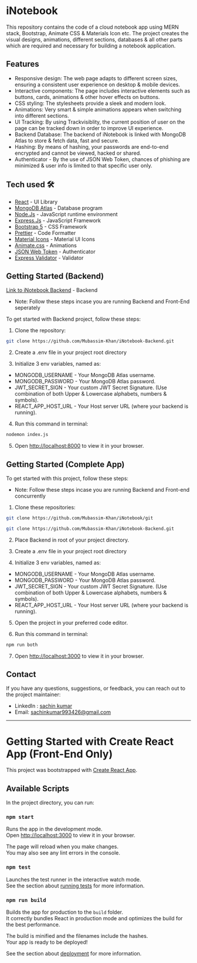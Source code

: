 # iNotebook

This repository contains the code of a cloud notebook app using MERN stack, Bootstrap, Animate CSS & Materials Icon etc. The project creates the visual designs, animations, different sections, databases & all other parts which are required and necessary for building a notebook application.



## Features

- Responsive design: The web page adapts to different screen sizes, ensuring a consistent user experience on desktop & mobile devices.
- Interactive components: The page includes interactive elements such as buttons, cards, animations & other hover effects on buttons.
- CSS styling: The stylesheets provide a sleek and modern look.
- Animations: Very smart & simple animations appears when switching into different sections.
- UI Tracking: By using Trackvisiblity, the current position of user on the page can be tracked down in order to improve UI experience.
- Backend Database: The backend of iNotebook is linked with MongoDB Atlas to store & fetch data, fast and secure.
- Hashing: By means of hashing, your passwords are end-to-end encrypted and cannot be viewed, hacked or shared. 
- Authenticator - By the use of JSON Web Token, chances of phishing are minimized & user info is limited to that specific user only.

## Tech used 🛠️

- [React](https://reactjs.org/) - UI Library
- [MongoDB Atlas](https://www.mongodb.com/atlas) - Database program
- [Node.Js](https://nodejs.org/en) - JavaScript runtime environment
- [Express.Js](http://expressjs.com/) - JavaScript Framework
- [Bootstrap 5](https://getbootstrap.com/) - CSS Framework
- [Prettier](https://prettier.io/) - Code Formatter
- [Material Icons](https://mui.com/material-ui/material-icons/) - Material UI Icons
- [Animate.css](https://animate.style/) - Animations
- [JSON Web Token](https://jwt.io/) - Authenticator
- [Express Validator](https://express-validator.github.io) - Validator

## Getting Started (Backend)

[Link to iNotebook Backend](https://github.com/Mubassim-Khan/iNotebook-Backend) - Backend 

* Note: Follow these steps incase you are running Backend and Front-End seperately

To get started with Backend project, follow these steps:

1. Clone the repository:
```bash
git clone https://github.com/Mubassim-Khan/iNotebook-Backend.git
```
2. Create a .env file in your project root directory

3. Initialize 3 env variables, named as:
- MONGODB_USERNAME - Your MongoDB Atlas username.
- MONGODB_PASSWORD - Your MongoDB Atlas password.
- JWT_SECRET_SIGN - Your custom JWT Secret Signature. (Use combination of both Upper & Lowercase alphabets, numbers & symbols).
- REACT_APP_HOST_URL - Your Host server URL (where your backend is running).

4. Run this command in terminal:
```bash
nodemon index.js
```

5. Open [http://localhost:8000](http://localhost:8000) to view it in your browser.

## Getting Started (Complete App)

To get started with this project, follow these steps:

* Note: Follow these steps incase you are running Backend and Front-end concurrently

1. Clone these repositories:
```bash
git clone https://github.com/Mubassim-Khan/iNotebook/git
```

```bash
git clone https://github.com/Mubassim-Khan/iNotebook-Backend.git
```

2. Place Backend in root of your project directory. 

3. Create a .env file in your project root directory

4. Initialize 3 env variables, named as:
- MONGODB_USERNAME - Your MongoDB Atlas username.
- MONGODB_PASSWORD - Your MongoDB Atlas password.
- JWT_SECRET_SIGN - Your custom JWT Secret Signature. (Use combination of both Upper & Lowercase alphabets, numbers & symbols).
- REACT_APP_HOST_URL - Your Host server URL (where your backend is running).

5. Open the project in your preferred code editor.

6. Run this command in terminal:
```bash
npm run both
```

7. Open [http://localhost:3000](http://localhost:3000) to view it in your browser.


## Contact

If you have any questions, suggestions, or feedback, you can reach out to the project maintainer:

- LinkedIn : [sachin kumar](https://www.linkedin.com/in/sachinkumar993426/)
- Email: [sachinkumar993426@gmail.com](mailto:sachinkumar993426@gmail.com)

---

<!----->

# Getting Started with Create React App (Front-End Only)

This project was bootstrapped with [Create React App](https://github.com/facebook/create-react-app).

## Available Scripts

In the project directory, you can run:

### `npm start`

Runs the app in the development mode.\
Open [http://localhost:3000](http://localhost:3000) to view it in your browser.

The page will reload when you make changes.\
You may also see any lint errors in the console.

### `npm test`

Launches the test runner in the interactive watch mode.\
See the section about [running tests](https://facebook.github.io/create-react-app/docs/running-tests) for more information.

### `npm run build`

Builds the app for production to the `build` folder.\
It correctly bundles React in production mode and optimizes the build for the best performance.

The build is minified and the filenames include the hashes.\
Your app is ready to be deployed!

See the section about [deployment](https://facebook.github.io/create-react-app/docs/deployment) for more information.
